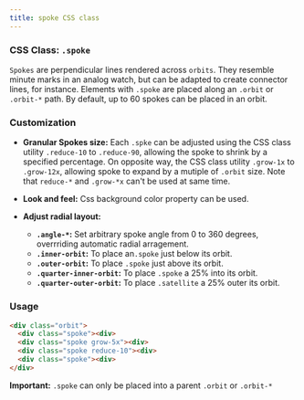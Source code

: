 ```yaml
---
title: spoke CSS class
---
```

### CSS Class: `.spoke`

`Spokes` are perpendicular lines rendered across `orbits`. They resemble minute marks in an analog watch, but can be adapted to create connector lines, for instance. Elements with `.spoke` are placed along an `.orbit` or `.orbit-*` path.  By default, up to 60 spokes can be placed in an orbit. 

### Customization

- **Granular Spokes size:** Each `.spke` can be adjusted using the CSS class utility `.reduce-10` to `.reduce-90`, allowing the spoke to shrink by a specified percentage. On opposite way, the CSS class utility `.grow-1x` to `.grow-12x`, allowing spoke to expand by a mutiple of `.orbit` size. Note that `reduce-*` and `.grow-*x` can't be used at same time.
  
- **Look and feel:** Css background color property can be used.

- **Adjust radial layout:**
  - **`.angle-*`:** Set arbitrary spoke angle from 0 to 360 degrees, overrriding automatic radial arragement.
  - **`.inner-orbit`:** To place an`.spoke` just below its orbit.
  - **`.outer-orbit`:** To place `.spoke` just above its orbit.
  - **`.quarter-inner-orbit`:** To place `.spoke` a 25% into its orbit.
  - **`.quarter-outer-orbit`:** To place `.satellite` a 25% outer its orbit.

### Usage 

```html
<div class="orbit">
  <div class="spoke"><div>
  <div class="spoke grow-5x"><div> 
  <div class="spoke reduce-10"><div> 
  <div class="spoke"><div>
</div>
```

**Important:** `.spoke` can only be placed into a parent `.orbit` or `.orbit-*`

